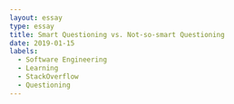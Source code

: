 ```yaml
---
layout: essay
type: essay
title: Smart Questioning vs. Not-so-smart Questioning
date: 2019-01-15
labels:
  - Software Engineering
  - Learning
  - StackOverflow
  - Questioning
---
```






